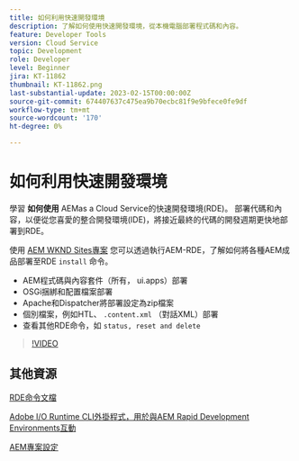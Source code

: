 ```yaml
---
title: 如何利用快速開發環境
description: 了解如何使用快速開發環境，從本機電腦部署程式碼和內容。
feature: Developer Tools
version: Cloud Service
topic: Development
role: Developer
level: Beginner
jira: KT-11862
thumbnail: KT-11862.png
last-substantial-update: 2023-02-15T00:00:00Z
source-git-commit: 674407637c475ea9b70ecbc81f9e9bfece0fe9df
workflow-type: tm+mt
source-wordcount: '170'
ht-degree: 0%

---
```



# 如何利用快速開發環境

學習 **如何使用** AEMas a Cloud Service的快速開發環境(RDE)。 部署代碼和內容，以便從您喜愛的整合開發環境(IDE)，將接近最終的代碼的開發週期更快地部署到RDE。

使用 [AEM WKND Sites專案](https://github.com/adobe/aem-guides-wknd#aem-wknd-sites-project) 您可以透過執行AEM-RDE，了解如何將各種AEM成品部署至RDE `install` 命令。

- AEM程式碼與內容套件（所有， ui.apps）部署
- OSGi捆綁和配置檔案部署
- Apache和Dispatcher將部署設定為zip檔案
- 個別檔案，例如HTL、 `.content.xml` （對話XML）部署
- 查看其他RDE命令，如 `status, reset and delete`

>[!VIDEO](https://video.tv.adobe.com/v/3415491/?quality=12&learn=on)

## 其他資源


[RDE命令文檔](https://experienceleague.adobe.com/docs/experience-manager-cloud-service/content/implementing/developing/rapid-development-environments.html#rde-cli-commands)

[Adobe I/O Runtime CLI外掛程式，用於與AEM Rapid Development Environments互動](https://github.com/adobe/aio-cli-plugin-aem-rde#aio-cli-plugin-aem-rde)

[AEM專案設定](https://experienceleague.adobe.com/docs/experience-manager-learn/getting-started-wknd-tutorial-develop/project-archetype/project-setup.html)

